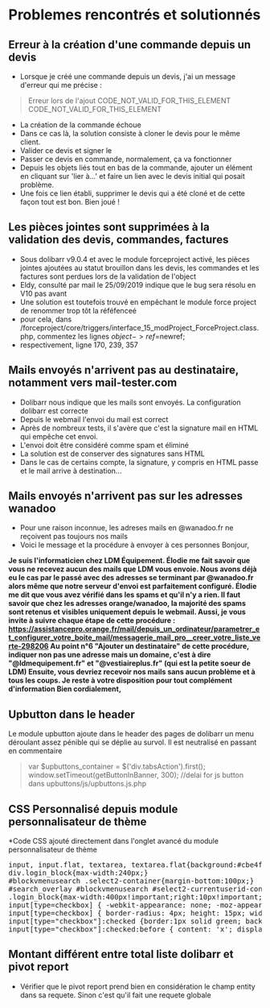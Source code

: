  # Problemes rencontrés et solutionnés

 ## Erreur à la création d'une commande depuis un devis
 * Lorsque je créé une commande depuis un devis, j'ai un message d'erreur qui me précise :
 > Erreur lors de l'ajout
> CODE_NOT_VALID_FOR_THIS_ELEMENT
> CODE_NOT_VALID_FOR_THIS_ELEMENT
* La création de la commande échoue
* Dans ce cas là, la solution consiste à cloner le devis pour le même client.
* Valider ce devis et signer le
* Passer ce devis en commande, normalement, ça va fonctionner
* Depuis les objets liés tout en bas de la commande, ajouter un élément en cliquant sur 'lier à...' et faire un lien avec le devis initial qui posait problème.
* Une fois ce lien établi, supprimer le devis qui a été cloné et de cette façon tout est bon. Bien joué !


## Les pièces jointes sont supprimées à la validation des devis, commandes, factures
* Sous dolibarr v9.0.4 et avec le module forceproject activé, les pièces jointes ajoutées au statut brouillon dans les devis, les commandes et les factures sont perdues lors de la validation de l'object
* Eldy, consulté par mail le 25/09/2019 indique que le bug sera résolu en V10 pas avant
* Une solution est toutefois trouvé en empêchant le module force project de renommer trop tôt la réféfenceé
* pour cela, dans /forceproject/core/triggers/interface_15_modProject_ForceProject.class.php, commentez les lignes $object->ref=$newref;
* respectivement, ligne 170, 239, 357

## Mails envoyés n'arrivent pas au destinataire, notamment vers mail-tester.com
* Dolibarr nous indique que les mails sont envoyés. La configuration dolibarr est correcte
* Depuis le webmail l'envoi du mail est correct
* Après de nombreux tests, il s'avère que c'est la signature mail en HTML qui empêche cet envoi.
* L'envoi doit être considéré comme spam et éliminé
* La solution est de conserver des signatures sans HTML
* Dans le cas de certains compte, la signature, y compris en HTML passe et le mail arrive à destination...

## Mails envoyés n'arrivent pas sur les adresses wanadoo
* Pour une raison inconnue, les adreses mails en @wanadoo.fr ne reçoivent pas toujours nos mails
* Voici le message et la procédure à envoyer à ces personnes
Bonjour,

__Je suis l'informaticien chez LDM Équipement.
Élodie me fait savoir que vous ne recevez aucun des mails que LDM vous envoie.
Nous avons déjà eu le cas par le passé avec des adresses se terminant par @wanadoo.fr alors même que notre serveur d'envoi est parfaitement configuré.
Élodie me dit que vous avez vérifié dans les spams et qu'il n'y a rien. Il faut savoir que chez les adresses orange/wanadoo, la majorité des spams sont retenus et visibles uniquement depuis le webmail.
Aussi, je vous invite à suivre chaque étape de cette procédure : https://assistancepro.orange.fr/mail/depuis_un_ordinateur/parametrer_et_configurer_votre_boite_mail/messagerie_mail_pro__creer_votre_liste_verte-298206
Au point n°6 "Ajouter un destinataire" de cette procédure, indiquer non pas une adresse mais un domaine, c'est à dire "@ldmequipement.fr" et "@vestiaireplus.fr" (qui est la petite soeur de LDM)
Ensuite, vous devriez recevoir nos mails sans aucun problème et à tous les coups.
Je reste à votre disposition pour tout complément d'information
Bien cordialement,__

## Upbutton dans le header
Le module upbutton ajoute dans le header des pages de dolibarr un menu déroulant assez pénible qui se déplie au survol.
Il est neutralisé en passant en commentaire 
> var $upbuttons_container = $('div.tabsAction').first();
> window.setTimeout(getButtonInBanner, 300); //delai for js button
dans upbuttons/js/upbuttons.js.php



## CSS Personnalisé depuis module personnalisateur de thème
*Code CSS ajouté directement dans l'onglet avancé du module personnalisateur de thème
<pre>input, input.flat, textarea, textarea.flat{background:#cbe4f2;}
div.login_block{max-width:240px;}
#blockvmenusearch .select2-container{margin-bottom:100px;}
#search_overlay #blockvmenusearch #select2-currentuserid-container{font-size:18px;padding-top:0px;}
.login_block{max-width:400px!important;right:10px!important;top:10px!important;}
input[type=checkbox] { -webkit-appearance: none; -moz-appearance: none; -ms-appearance: none; }
input[type=checkbox] { border-radius: 4px; height: 15px; width: 15px; background: #fff; border: 1px solid #ccc; }
input[type="checkbox"]:checked {border:1px solid green; background: #99cc99; margin:0px; position: relative; }
input[type="checkbox"]:checked:before { content: 'x'; display: block; color: black; font-size: 18px; position: absolute;top:-3px;left:2px; }</pre>

## Montant différent entre total liste dolibarr et pivot report
* Vérifier que le pivot report prend bien en considération le champ entity dans sa requete. Sinon c'est qu'il fait une requete globale